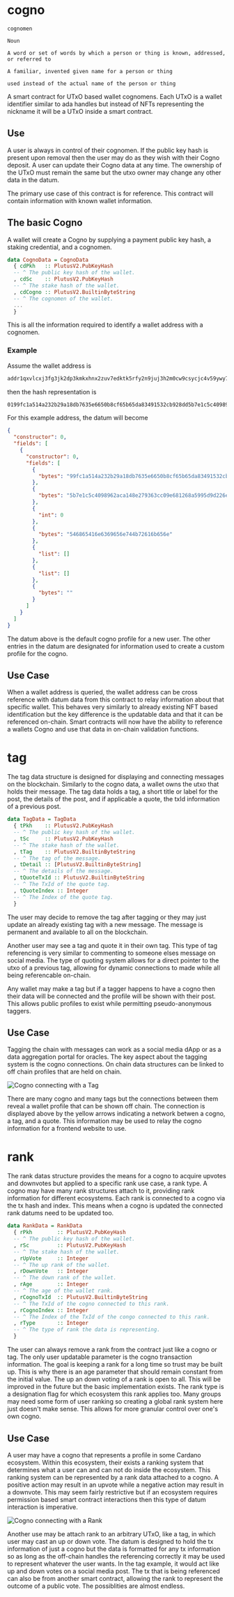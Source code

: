 # cogno

```
cognomen 

Noun

A word or set of words by which a person or thing is known, addressed, or referred to

A familiar, invented given name for a person or thing 

used instead of the actual name of the person or thing
```

A smart contract for UTxO based wallet cognomens. Each UTxO is a wallet identifier similar to ada handles but instead of NFTs representing the nickname it will be a UTxO inside a smart contract.

## Use

A user is always in control of their cognomen. If the public key hash is present upon removal then the user may do as they wish with their Cogno deposit. A user can update their Cogno data at any time. The ownership of the UTxO must remain the same but the utxo owner may change any other data in the datum.

The primary use case of this contract is for reference. This contract will contain information with known wallet information.

## The basic Cogno

A wallet will create a Cogno by supplying a payment public key hash, a staking credential, and a cognomen.


```hs
data CognoData = CognoData
  { cdPkh   :: PlutusV2.PubKeyHash
  -- ^ The public key hash of the wallet.
  , cdSc    :: PlutusV2.PubKeyHash
  -- ^ The stake hash of the wallet.
  , cdCogno :: PlutusV2.BuiltinByteString
  -- ^ The cognomen of the wallet.
  ...
  }
```

This is all the information required to identify a wallet address with a cognomen.

### Example

Assume the wallet address is

```bash
addr1qxvlcxj3fg3jk2dp3kmkxhnx2zuv7edktk5rfy2n9juj3h2m0cw9csycjc4v59ywy7fk8nqfu6qjdzjejhvayfhf8dwsttnjt6
```

then the hash representation is

```bash
0199fc1a514a232b29a18db7635e6650b8cf65b65da83491532cb928dd5b7e1c5c4098962aca148e279363cc09e681268a5995d9d226e93b5d
```

For this example address, the datum will become

```json
{
  "constructor": 0,
  "fields": [
    {
      "constructor": 0,
      "fields": [
        {
          "bytes": "99fc1a514a232b29a18db7635e6650b8cf65b65da83491532cb928dd"
        },
        {
          "bytes": "5b7e1c5c4098962aca148e279363cc09e681268a5995d9d226e93b5d"
        },
        {
          "int": 0
        },
        {
          "bytes": "546865416e6369656e744b72616b656e"
        },
        {
          "list": []
        },
        {
          "list": []
        },
        {
          "bytes": ""
        }
      ]
    }
  ]
}
```
The datum above is the default cogno profile for a new user. The other entries in the datum are designated for information used to create a custom profile for the cogno.

## Use Case

When a wallet address is queried, the wallet address can be cross reference with datum data from this contract to relay information about that specific wallet. This behaves very similarly to already existing NFT based identification but the key difference is the updatable data and that it can be referenced on-chain. Smart contracts will now have the ability to reference a wallets Cogno and use that data in on-chain validation functions.

# tag

The tag data structure is designed for displaying and connecting messages on the blockchain. Similarly to the cogno data, a wallet owns the utxo that holds their message. The tag data holds a tag, a short title or label for the post, the details of the post, and if applicable a quote, the txId information of a previous post. 

```hs
data TagData = TagData
  { tPkh    :: PlutusV2.PubKeyHash
  -- ^ The public key hash of the wallet.
  , tSc     :: PlutusV2.PubKeyHash
  -- ^ The stake hash of the wallet.
  , tTag    :: PlutusV2.BuiltinByteString
  -- ^ The tag of the message.
  , tDetail :: [PlutusV2.BuiltinByteString]
  -- ^ The details of the message.
  , tQuoteTxId :: PlutusV2.BuiltinByteString
  -- ^ The TxId of the quote tag.
  , tQuoteIndex :: Integer
  -- ^ The Index of the quote tag.
  }
```
The user may decide to remove the tag after tagging or they may just update an already existing tag with a new message. The message is permanent and available to all on the blockchain.

Another user may see a tag and quote it in their own tag. This type of tag referencing is very similar to commenting to someone elses message on social media. The type of quoting system allows for a direct pointer to the utxo of a previous tag, allowing for dynamic connections to made while all being referencable on-chain.

Any wallet may make a tag but if a tagger happens to have a cogno then their data will be connected and the profile will be shown with their post. This allows public profiles to exist while permitting pseudo-anonymous taggers. 

## Use Case

Tagging the chain with messages can work as a social media dApp or as a data aggregation portal for oracles. The key aspect about the tagging system is the cogno connections. On chain data structures can be linked to off chain profiles that are held on chain.

![Cogno connecting with a Tag](./images/cogno-tag-connection.png)

There are many cogno and many tags but the connections between them reveal a wallet profile that can be shown off chain. The connection is displayed above by the yellow arrows indicating a network betwen a cogno, a tag, and a quote. This information may be used to relay the cogno information for a frontend website to use.

# rank

The rank datas structure provides the means for a cogno to acquire upvotes and downvotes but applied to a specific rank use case, a rank type. A cogno may have many rank structures attach to it, providing rank information for different ecosystems. Each rank is connected to a cogno via the tx hash and index. This means when a cogno is updated the connected rank datums need to be updated too. 

```hs
data RankData = RankData
  { rPkh        :: PlutusV2.PubKeyHash
  -- ^ The public key hash of the wallet.
  , rSc         :: PlutusV2.PubKeyHash
  -- ^ The stake hash of the wallet.
  , rUpVote     :: Integer
  -- ^ The up rank of the wallet.
  , rDownVote   :: Integer
  -- ^ The down rank of the wallet.
  , rAge        :: Integer
  -- ^ The age of the wallet rank.
  , rCognoTxId  :: PlutusV2.BuiltinByteString
  -- ^ The TxId of the cogno connected to this rank.
  , rCognoIndex :: Integer
  -- ^ The Index of the TxId of the congo connected to this rank.
  , rType       :: Integer
  -- ^ The type of rank the data is representing.
  }
```

The user can always remove a rank from the contract just like a cogno or tag. The only user updatable parameter is the cogno transaction information. The goal is keeping a rank for a long time so trust may be built up. This is why there is an age parameter that should remain constant from the initial value. The up an down voting of a rank is open to all. This will be improved in the future but the basic implementation exists. The rank type is a designation flag for which ecosystem this rank applies too. Many groups may need some form of user ranking so creating a global rank system here just doesn't make sense. This allows for more granular control over one's own cogno.

## Use Case

A user may have a cogno that represents a profile in some Cardano ecosystem. Within this ecosystem, their exists a ranking system that determines what a user can and can not do inside the ecosystem. This ranking system can be represented by a rank data attached to a cogno. A positive action may result in an upvote while a negative action may result in a downvote. This may seem fairly restrictive but if an ecosystem requires permission based smart contract interactions then this type of datum interaction is imperative.

![Cogno connecting with a Rank](./images/cogno-rank-connection.png)


Another use may be attach rank to an arbitrary UTxO, like a tag, in which user may cast an up or down vote. The datum is designed to hold the tx information of just a cogno but the data is formatted for any tx information so as long as the off-chain handles the referencing correctly it may be used to represent whatever the user wants. In the tag example, it would act like up and down votes on a social media post. The tx that is being referenced can also be from another smart contract, allowing the rank to represent the outcome of a public vote. The possiblities are almost endless.